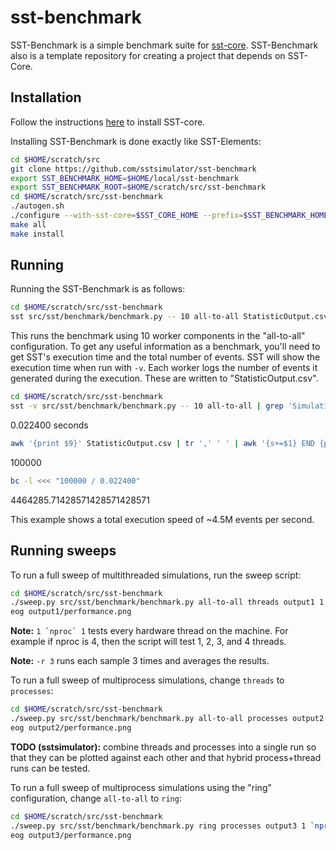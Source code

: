 # sst-benchmark

SST-Benchmark is a simple benchmark suite for [sst-core](https://github.com/sstsimulator/sst-core). SST-Benchmark also is a template repository for creating a project that depends on SST-Core.

## Installation

Follow the instructions [here](http://sst-simulator.org/SSTPages/SSTBuildAndInstall10dot1dot0SeriesDetailedBuildInstructions) to install SST-core.

Installing SST-Benchmark is done exactly like SST-Elements:
``` bash
cd $HOME/scratch/src
git clone https://github.com/sstsimulator/sst-benchmark
export SST_BENCHMARK_HOME=$HOME/local/sst-benchmark
export SST_BENCHMARK_ROOT=$HOME/scratch/src/sst-benchmark
cd $HOME/scratch/src/sst-benchmark
./autogen.sh
./configure --with-sst-core=$SST_CORE_HOME --prefix=$SST_BENCHMARK_HOME
make all
make install
```

## Running

Running the SST-Benchmark is as follows:

``` bash
cd $HOME/scratch/src/sst-benchmark
sst src/sst/benchmark/benchmark.py -- 10 all-to-all StatisticOutput.csv
```

This runs the benchmark using 10 worker components in the "all-to-all" configuration. To get any useful information as a benchmark, you'll need to get SST's execution time and the total number of events. SST will show the execution time when run with `-v`. Each worker logs the number of events it generated during the execution. These are written to "StatisticOutput.csv".

``` bash
cd $HOME/scratch/src/sst-benchmark
sst -v src/sst/benchmark/benchmark.py -- 10 all-to-all | grep 'Simulation time:'
```
0.022400 seconds
``` bash
awk '{print $9}' StatisticOutput.csv | tr ',' ' ' | awk '{s+=$1} END {print s}'
```
100000
``` bash
bc -l <<< "100000 / 0.022400"
```
4464285.71428571428571428571

This example shows a total execution speed of ~4.5M events per second.

## Running sweeps

To run a full sweep of multithreaded simulations, run the sweep script:
``` bash
cd $HOME/scratch/src/sst-benchmark
./sweep.py src/sst/benchmark/benchmark.py all-to-all threads output1 1 `nproc` 1 -r 3 -v
eog output1/performance.png
```
**Note:** ``1 `nproc` 1`` tests every hardware thread on the machine. For example if nproc is 4, then the script will test 1, 2, 3, and 4 threads.

**Note:** `-r 3` runs each sample 3 times and averages the results.

To run a full sweep of multiprocess simulations, change `threads` to `processes`:
``` bash
cd $HOME/scratch/src/sst-benchmark
./sweep.py src/sst/benchmark/benchmark.py all-to-all processes output2 1 `nproc` 1 -r 3 -v
eog output2/performance.png
```

**TODO (sstsimulator):** combine threads and processes into a single run so that they can be plotted against each other and that hybrid process+thread runs can be tested.

To run a full sweep of multiprocess simulations using the "ring" configuration, change `all-to-all` to `ring`:
``` bash
cd $HOME/scratch/src/sst-benchmark
./sweep.py src/sst/benchmark/benchmark.py ring processes output3 1 `nproc` 1 -r 3 -v
eog output3/performance.png
```
